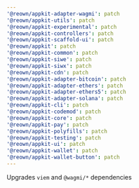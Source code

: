```yaml
---
'@reown/appkit-adapter-wagmi': patch
'@reown/appkit-utils': patch
'@reown/appkit-experimental': patch
'@reown/appkit-controllers': patch
'@reown/appkit-scaffold-ui': patch
'@reown/appkit': patch
'@reown/appkit-common': patch
'@reown/appkit-siwe': patch
'@reown/appkit-siwx': patch
'@reown/appkit-cdn': patch
'@reown/appkit-adapter-bitcoin': patch
'@reown/appkit-adapter-ethers': patch
'@reown/appkit-adapter-ethers5': patch
'@reown/appkit-adapter-solana': patch
'@reown/appkit-cli': patch
'@reown/appkit-codemod': patch
'@reown/appkit-core': patch
'@reown/appkit-pay': patch
'@reown/appkit-polyfills': patch
'@reown/appkit-testing': patch
'@reown/appkit-ui': patch
'@reown/appkit-wallet': patch
'@reown/appkit-wallet-button': patch
---
```


Upgrades `viem` and `@wagmi/*` dependencies
